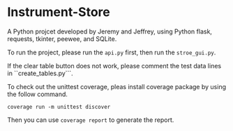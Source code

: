 # Instrument-Store
A Python projcet developed by Jeremy and Jeffrey, using Python flask, requests, tkinter, peewee, and SQLite.


To run the project, please run the ```api.py``` first, then run the ```stroe_gui.py```.

If the clear table button does not work, please comment the test data lines in ``create_tables.py```.

To check out the unittest coverage, pleas install coverage package by using the follow command.

```coverage run -m unittest discover```

Then you can use ```coverage report``` to generate the report.
